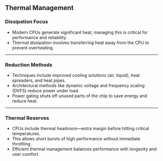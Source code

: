 ## Thermal Management

### Dissipation Focus

* Modern CPUs generate significant heat; managing this is critical for performance and reliability.
* Thermal dissipation involves transferring heat away from the CPU to prevent overheating.

---

### Reduction Methods

* Techniques include improved cooling solutions (air, liquid), heat spreaders, and heat pipes.
* Architectural methods like dynamic voltage and frequency scaling (DVFS) reduce power under load.
* Power gating shuts off unused parts of the chip to save energy and reduce heat.

---

### Thermal Reserves

* CPUs include thermal headroom—extra margin before hitting critical temperatures.
* This allows short bursts of high performance without immediate throttling.
* Efficient thermal management balances performance with longevity and user comfort.
